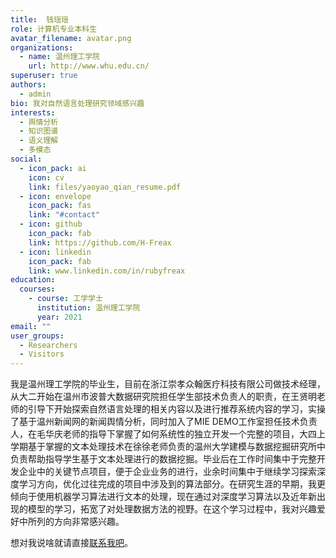 ```yaml
---
title:  钱瑶瑶
role: 计算机专业本科生
avatar_filename: avatar.png
organizations:
  - name: 温州理工学院
    url: http://www.whu.edu.cn/
superuser: true
authors:
  - admin
bio: 我对自然语言处理研究领域感兴趣
interests:
  - 舆情分析
  - 知识图谱
  - 语义理解
  - 多模态
social:
  - icon_pack: ai
    icon: cv
    link: files/yaoyao_qian_resume.pdf
  - icon: envelope
    icon_pack: fas
    link: "#contact"
  - icon: github
    icon_pack: fab
    link: https://github.com/H-Freax
  - icon: linkedin
    icon_pack: fab
    link: www.linkedin.com/in/rubyfreax
education:
  courses:
    - course: 工学学士
      institution: 温州理工学院
      year: 2021
email: ""
user_groups:
  - Researchers
  - Visitors
---
```


我是温州理工学院的毕业生，目前在浙江崇孝众翰医疗科技有限公司做技术经理，从大二开始在温州市波普大数据研究院担任学生部技术负责人的职责，在王贤明老师的引导下开始探索自然语言处理的相关内容以及进行推荐系统内容的学习，实操了基于温州新闻网的新闻舆情分析，同时加入了MIE DEMO工作室担任技术负责人，在毛华庆老师的指导下掌握了如何系统性的独立开发一个完整的项目，大四上学期基于掌握的文本处理技术在徐徐老师负责的温州大学建模与数据挖掘研究所中负责帮助指导学生基于文本处理进行的数据挖掘。毕业后在工作时间集中于完整开发企业中的关键节点项目，便于企业业务的进行，业余时间集中于继续学习探索深度学习方向，优化过往完成的项目中涉及到的算法部分。在研究生涯的早期，我更倾向于使用机器学习算法进行文本的处理，现在通过对深度学习算法以及近年新出现的模型的学习，拓宽了对处理数据方法的视野。在这个学习过程中，我对兴趣爱好中所列的方向非常感兴趣。

想对我说啥就请直接[联系我吧](#contact)。
